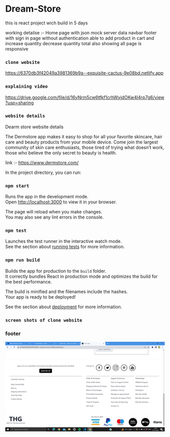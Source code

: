# Dream-Store



this is react project wich build in 5 days

working detailse :- Home page with json mock server data navbar footer with sign in page without authentication able to add product in cart and increase quantity decrease quantity total also showing all page is responsive






### `clone website`
https://6370db3f42049a3981369b9a--exquisite-cactus-9e08bd.netlify.app

### `explaining video`
https://drive.google.com/file/d/16yNrm5cw6tfkf1crhWyidOKw4l4rp7g6/view?usp=sharing






### `website details`
 Dearm store website details

The Dermstore app makes it easy to shop for all your favorite skincare, hair care and beauty products from your mobile device. Come join the largest community of skin care enthusiasts, those tired of trying what doesn’t work, those who believe the only secret to beauty is health.

link :- https://www.dermstore.com/




In the project directory, you can run:

### `npm start`

Runs the app in the development mode.\
Open [http://localhost:3000](http://localhost:3000) to view it in your browser.

The page will reload when you make changes.\
You may also see any lint errors in the console.

### `npm test`

Launches the test runner in the interactive watch mode.\
See the section about [running tests](https://facebook.github.io/create-react-app/docs/running-tests) for more information.

### `npm run build`

Builds the app for production to the `build` folder.\
It correctly bundles React in production mode and optimizes the build for the best performance.

The build is minified and the filenames include the hashes.\
Your app is ready to be deployed!

See the section about [deployment](https://facebook.github.io/create-react-app/docs/deployment) for more information.

### `screen shots of clone website`


### footer
![image](https://raw.githubusercontent.com/dipratnasakhare/test/main/ScreenShot/DearmStore/Screenshot%20(697).png)












